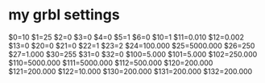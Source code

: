 # my grbl settings

$0=10
$1=25
$2=0
$3=0
$4=0
$5=1
$6=0
$10=1
$11=0.010
$12=0.002
$13=0
$20=0
$21=0
$22=1
$23=2
$24=100.000
$25=5000.000
$26=250
$27=1.000
$30=255
$31=0
$32=0
$100=5.000
$101=5.000
$102=250.000
$110=5000.000
$111=5000.000
$112=500.000
$120=200.000
$121=200.000
$122=10.000
$130=200.000
$131=200.000
$132=200.000